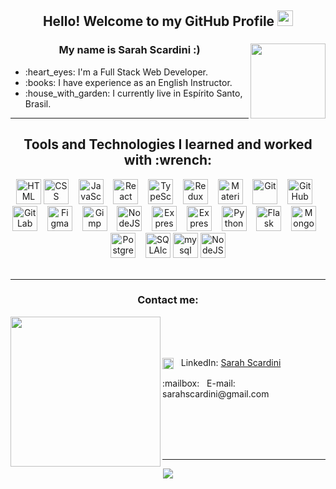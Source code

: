 <h2 align="center">Hello! Welcome to my GitHub Profile <img src="https://media.giphy.com/media/hvRJCLFzcasrR4ia7z/giphy.gif" height="25px" width="25px"/></h2>

<h3 align="center"> My name is Sarah Scardini :) <img src="https://i.ibb.co/q7nMKNZ/avatar9.png" align="right" height="120px"/></h3>

<ul>
  <li> :heart_eyes: I'm a Full Stack Web Developer.</li>
  <li> :books: I have experience as an English Instructor.</li>
  <li> :house_with_garden: I currently live in Espírito Santo, Brasil.</li>
</ul>

<hr/>

<h2 align="center">Tools and Technologies I learned and worked with :wrench: </h2>
<div align="center">
  <img src="https://cdn.jsdelivr.net/gh/devicons/devicon/icons/html5/html5-original-wordmark.svg" width="40" height="40" alt="HTML"/>
  <img src="https://cdn.jsdelivr.net/gh/devicons/devicon/icons/css3/css3-original-wordmark.svg" width="40" height="40" alt="CSS"/>&nbsp;&nbsp;&nbsp;
  <img src="https://cdn.jsdelivr.net/gh/devicons/devicon/icons/javascript/javascript-original.svg" width="40" height="40" alt="JavaScript"/>&nbsp;&nbsp;&nbsp;
  <img src="https://cdn.jsdelivr.net/gh/devicons/devicon/icons/react/react-original-wordmark.svg" width="40" height="40" alt="React"/>&nbsp;&nbsp;&nbsp;
  <img src="https://cdn.jsdelivr.net/gh/devicons/devicon/icons/typescript/typescript-original.svg" width="40" height="40" alt="TypeScript"/>&nbsp;&nbsp;&nbsp;
  <img src="https://cdn.jsdelivr.net/gh/devicons/devicon/icons/redux/redux-original.svg" width="40" height="40" alt="Redux"/>&nbsp;&nbsp;&nbsp;
  <img src="https://cdn.jsdelivr.net/gh/devicons/devicon/icons/materialui/materialui-original.svg" width="40" height="40" alt="Material UI"/>&nbsp;&nbsp;&nbsp;
  <img src="https://cdn.jsdelivr.net/gh/devicons/devicon/icons/git/git-original.svg" width="40" height="40" alt="Git"/>&nbsp;&nbsp;&nbsp;
  <img src="https://cdn.jsdelivr.net/gh/devicons/devicon/icons/github/github-original-wordmark.svg" width="40" height="40" alt="GitHub"/>&nbsp;&nbsp;&nbsp;
  <img src="https://cdn.jsdelivr.net/gh/devicons/devicon/icons/gitlab/gitlab-original.svg" width="40" height="40" alt="GitLab"/>&nbsp;&nbsp;&nbsp;
  <img src="https://cdn.jsdelivr.net/gh/devicons/devicon/icons/figma/figma-original.svg" width="40" height="40" alt="Figma"/>&nbsp;&nbsp;&nbsp;
  <img src="https://cdn.jsdelivr.net/gh/devicons/devicon/icons/gimp/gimp-original.svg" width="40" height="40" alt="Gimp"/>&nbsp;&nbsp;&nbsp;
  <img src="https://cdn.jsdelivr.net/gh/devicons/devicon/icons/nodejs/nodejs-original.svg" width="40" height="40" alt="NodeJS"/>&nbsp;&nbsp;&nbsp;
  <img src="https://cdn.jsdelivr.net/gh/devicons/devicon/icons/express/express-original.svg" width="40" height="40" alt="Express"/>&nbsp;&nbsp;&nbsp;
  <img src="https://cdn.jsdelivr.net/gh/devicons/devicon/icons/linux/linux-original.svg" width="40" height="40" alt="Express"/>&nbsp;&nbsp;&nbsp;
  <img src="https://cdn.jsdelivr.net/gh/devicons/devicon/icons/python/python-original.svg" width="40" height="40" alt="Python"/>&nbsp;&nbsp;&nbsp;
  <img src="https://cdn.jsdelivr.net/gh/devicons/devicon/icons/flask/flask-original-wordmark.svg" width="40" height="40" alt="Flask"/>&nbsp;&nbsp;&nbsp;
  <img src="https://cdn.jsdelivr.net/gh/devicons/devicon/icons/mongodb/mongodb-original-wordmark.svg" width="40" height="40" alt="MongoDB"/>&nbsp;&nbsp;&nbsp;
  <img src="https://cdn.jsdelivr.net/gh/devicons/devicon/icons/postgresql/postgresql-original-wordmark.svg"  width="40" height="40" alt="PostgreSQL"/>&nbsp;&nbsp;&nbsp;
  <img src="https://cdn.jsdelivr.net/gh/devicons/devicon/icons/sqlalchemy/sqlalchemy-original-wordmark.svg" width="40" height="40" alt="SQLAlchemy"/>
  <img src="https://cdn.jsdelivr.net/gh/devicons/devicon/icons/mysql/mysql-original-wordmark.svg" width="40" height="40" alt="mysql"/>
  <img src="https://cdn.jsdelivr.net/gh/devicons/devicon/icons/nodejs/nodejs-original.svg" width="40" height="40" alt="NodeJS"/>       
</div>

<br/>
<hr/>

<h3 align="center"> Contact me: </h3>
<img src="https://i.ibb.co/Zd6Yhnv/avatar10.png" height="240" align="left"/>
<br/>
<br/>
<br/>
<div>
  <p>
    <img src="https://cdn.jsdelivr.net/gh/devicons/devicon/icons/linkedin/linkedin-original.svg" width="18" height="18" alt="Linkedin" align="center"/> 
    &nbsp; LinkedIn:
    <a href="https://www.linkedin.com/in/sarah-scardini" target="_blank" rel="noopener">Sarah Scardini</a>
  </p>
  <p>:mailbox: &nbsp; E-mail: sarahscardini@gmail.com</p>
</div>

<br/>
<br/>
<br/>
<br/>
<hr/>

<div align="center">
 <img class="img" src="https://github-readme-stats.vercel.app/api?username=SarahScardini&count_private=true&include_all_commits=true&line_height=30&show_icons=true&theme=radical" />
</div>
